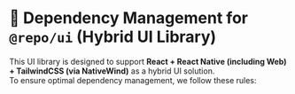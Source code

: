 # **🚀 Dependency Management for `@repo/ui` (Hybrid UI Library)**

This UI library is designed to support **React + React Native (including Web) + TailwindCSS (via NativeWind)** as a hybrid UI solution.  
To ensure optimal dependency management, we follow these rules:
